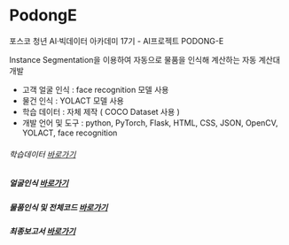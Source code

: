 # PodongE
포스코 청년 AI·빅데이터 아카데미 17기 - AI프로젝트 PODONG-E 

Instance Segmentation을 이용하여 자동으로 물품을 인식해 계산하는 자동 계산대 개발  
- 고객 얼굴 인식 : face recognition 모델 사용
- 물건 인식 : YOLACT 모델 사용
- 학습 데이터 : 자체 제작 ( COCO Dataset 사용 )
- 개발 언어 및 도구 : python, PyTorch, Flask, HTML, CSS, JSON, OpenCV, YOLACT, face recognition  


  
    
    
###### 학습데이터 [바로가기](https://drive.google.com/file/d/15BmWzHIMbFYOOCIQ6PIidxTBLrM8qOHJ/view?usp=sharing)  

##### 얼굴인식 [바로가기](https://drive.google.com/file/d/1zcnn5Xcm7wsAVi3dmpVMKs3rjsuPePLB/view?usp=sharing)  

##### 물품인식 및 전체코드 [바로가기](https://drive.google.com/file/d/1obdxc6qIaJtL3yIzJUS-2qE_hoxyJqYb/view?usp=sharing)

##### 최종보고서 [바로가기](https://docs.google.com/document/d/1EzVYyrwF7j9O98zquVzznqzZkLeSwYi8pLhC3XUTq8w/edit?usp=sharing)
